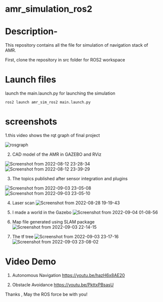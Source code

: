 # amr_simulation_ros2

# Description-
This repository contains all the file for simulation of navigation stack of AMR.

First, clone the repository in src folder for ROS2 workspace

# Launch files

launch the main.launch.py for launching the simulation
```
ros2 launch amr_sim_ros2 main.launch.py

```
# screenshots
1.this video shows the rqt graph of final project

![rosgraph](https://user-images.githubusercontent.com/84655148/213522053-a9178b51-2b2a-4cd7-94b0-124e0252ad2b.png)

2. CAD model of the AMR in GAZEBO and RViz

![Screenshot from 2022-08-12 23-28-34](https://user-images.githubusercontent.com/84655148/213522412-1f13d917-1ab8-48f3-a474-44dede63f466.png)
![Screenshot from 2022-08-12 23-39-29](https://user-images.githubusercontent.com/84655148/213522495-6f1dd76a-a11b-49f5-afef-8cbfcc608ef9.png)

3. The topics published after sensor integration and plugins


![Screenshot from 2022-09-03 23-05-08](https://user-images.githubusercontent.com/84655148/213523151-77e442a7-28d5-4e53-a985-2d2530d1a20e.png)
![Screenshot from 2022-09-03 23-05-10](https://user-images.githubusercontent.com/84655148/213523158-d8825de1-aa76-4732-bf4d-a574b9e61f56.png)

4. Laser scan 
![Screenshot from 2022-08-28 19-19-43](https://user-images.githubusercontent.com/84655148/213523349-9d80eef0-4e2c-4752-8777-0fe1365f12f8.png)

5. I made a world in the Gazebo
![Screenshot from 2022-09-04 01-08-56](https://user-images.githubusercontent.com/84655148/213523697-2c071e05-62c3-4f28-a1cf-d7000fb81662.png)

6. Map file generated using SLAM package
  ![Screenshot from 2022-09-03 22-14-15](https://user-images.githubusercontent.com/84655148/213523878-adbf8e61-89ff-488c-8b00-18d0e2197a96.png)

7. The tf tree
  ![Screenshot from 2022-09-03 23-17-16](https://user-images.githubusercontent.com/84655148/213524069-bcc76350-373b-42e3-bc89-fb47fb17c537.png)
 ![Screenshot from 2022-09-03 23-08-02](https://user-images.githubusercontent.com/84655148/213524334-f2ddc143-6eb0-44ca-b5a7-c2c5e354c3d9.png)


# Video Demo
1. Autonomous Navigation 
    https://youtu.be/hazH6x8AE20
                                                                                                                                     
2. Obstacle Avoidance
   https://youtu.be/PkttxPBsasU
   



Thanks ,
May the ROS force be with you!



